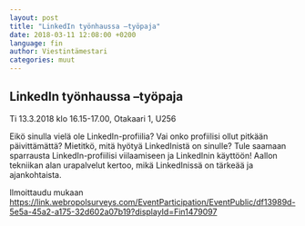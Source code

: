 ```yaml
---
layout: post
title: "LinkedIn työnhaussa –työpaja"
date: 2018-03-11 12:08:00 +0200
language: fin
author: Viestintämestari
categories: muut 
---
```

## LinkedIn työnhaussa –työpaja
Ti 13.3.2018 klo 16.15-17.00, Otakaari 1, U256

Eikö sinulla vielä ole LinkedIn-profiilia? Vai onko profiilisi ollut pitkään päivittämättä? Mietitkö, mitä hyötyä LinkedInistä on sinulle? Tule saamaan sparrausta LinkedIn-profiilisi viilaamiseen ja LinkedInin käyttöön! Aallon tekniikan alan urapalvelut kertoo, mikä LinkedInissä on tärkeää ja ajankohtaista.

Ilmoittaudu mukaan <https://link.webropolsurveys.com/EventParticipation/EventPublic/df13989d-5e5a-45a2-a175-32d602a07b19?displayId=Fin1479097>

